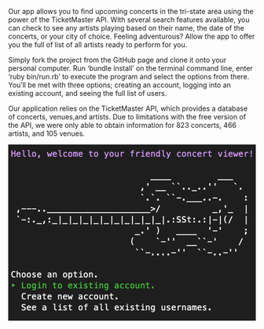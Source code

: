 Our app allows you to find upcoming concerts in the tri-state area using the power of the TicketMaster API. With several search features available, you can check to see any artists playing based on their name, the date of the concerts, or your city of choice. Feeling adventurous? Allow the app to offer you the full of list of all artists ready to perform for you. 

Simply fork the project from the GitHub page and clone it onto your personal computer. Run ‘bundle install’ on the terminal command line, enter ‘ruby bin/run.rb’ to execute the program and select the options from there. You’ll be met with three options; creating an account, logging into an existing account, and seeing the full list of users.  

Our application relies on the TicketMaster API, which provides a database of concerts, venues,and artists. Due to limitations with the free version of the API, we were only able to obtain information for 823 concerts, 466 artists, and 105 venues. 

![Alt text](images/readme_image.png?raw=true "App login screen")


